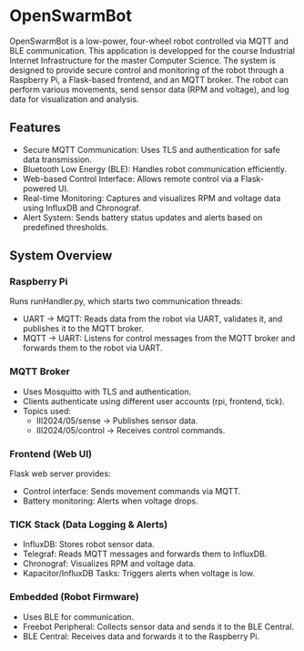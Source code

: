 # OpenSwarmBot
OpenSwarmBot is a low-power, four-wheel robot controlled via MQTT and BLE communication. This application is developped for the course Industrial Internet Infrastructure for the master Computer Science. The system is designed to provide secure control and monitoring of the robot through a Raspberry Pi, a Flask-based frontend, and an MQTT broker. The robot can perform various movements, send sensor data (RPM and voltage), and log data for visualization and analysis. 

## Features
- Secure MQTT Communication: Uses TLS and authentication for safe data transmission.
- Bluetooth Low Energy (BLE): Handles robot communication efficiently.
- Web-based Control Interface: Allows remote control via a Flask-powered UI.
- Real-time Monitoring: Captures and visualizes RPM and voltage data using InfluxDB and Chronograf.
- Alert System: Sends battery status updates and alerts based on predefined thresholds.

## System Overview
### Raspberry Pi
Runs runHandler.py, which starts two communication threads:
- UART → MQTT: Reads data from the robot via UART, validates it, and publishes it to the MQTT broker.
- MQTT → UART: Listens for control messages from the MQTT broker and forwards them to the robot via UART.
### MQTT Broker
- Uses Mosquitto with TLS and authentication.
- Clients authenticate using different user accounts (rpi, frontend, tick).
- Topics used:
  - III2024/05/sense → Publishes sensor data.
  - III2024/05/control → Receives control commands.
### Frontend (Web UI)
Flask web server provides:
- Control interface: Sends movement commands via MQTT.
- Battery monitoring: Alerts when voltage drops.
### TICK Stack (Data Logging & Alerts)
- InfluxDB: Stores robot sensor data.
- Telegraf: Reads MQTT messages and forwards them to InfluxDB.
- Chronograf: Visualizes RPM and voltage data.
- Kapacitor/InfluxDB Tasks: Triggers alerts when voltage is low.
### Embedded (Robot Firmware)
- Uses BLE for communication.
- Freebot Peripheral: Collects sensor data and sends it to the BLE Central.
- BLE Central: Receives data and forwards it to the Raspberry Pi.
